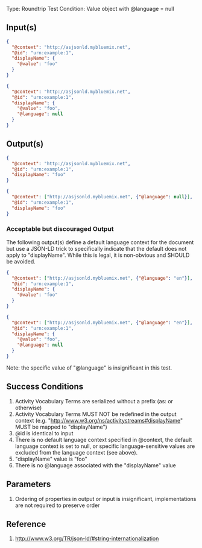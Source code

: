 Type:      Roundtrip Test
Condition: Value object with @language = null

## Input(s)

```json
{
  "@context": "http://asjsonld.mybluemix.net",
  "@id": "urn:example:1",
  "displayName": {
    "@value": "foo"
  }
}
```

```json
{
  "@context": "http://asjsonld.mybluemix.net",
  "@id": "urn:example:1",
  "displayName": {
    "@value": "foo",
    "@language": null
  }
}
```

## Output(s)
```json
{
  "@context": "http://asjsonld.mybluemix.net",
  "@id": "urn:example:1",
  "displayName": "foo"
}
```

```json
{
  "@context": ["http://asjsonld.mybluemix.net", {"@language": null}],
  "@id": "urn:example:1",
  "displayName": "foo"
}
```

### Acceptable but discouraged Output

The following output(s) define a default language context for the document but use a JSON-LD trick to specifically indicate that the default does not apply to "displayName". While this is legal, it is non-obvious and SHOULD be avoided.

```json
{
  "@context": ["http://asjsonld.mybluemix.net", {"@language": "en"}],
  "@id": "urn:example:1",
  "displayName": {
    "@value": "foo"
  }
}
```

```json
{
  "@context": ["http://asjsonld.mybluemix.net", {"@language": "en"}],
  "@id": "urn:example:1",
  "displayName": {
    "@value": "foo",
    "@language": null
  }
}
```

Note: the specific value of "@language" is insignificant in this test.

## Success Conditions

1. Activity Vocabulary Terms are serialized without a prefix (as: or otherwise)
1. Activity Vocabulary Terms MUST NOT be redefined in the output context (e.g. "http://www.w3.org/ns/activitystreams#displayName" MUST be mapped to "displayName")
1. @id is identical to input
1. There is no default language context specified in @context, the default language context is set to null, or specific language-sensitive values are excluded from the language context (see above).
1. "displayName" value is "foo"
1. There is no @language associated with the "displayName" value

## Parameters

1. Ordering of properties in output or input is insignificant, implementations are not required to preserve order

## Reference

1. http://www.w3.org/TR/json-ld/#string-internationalization